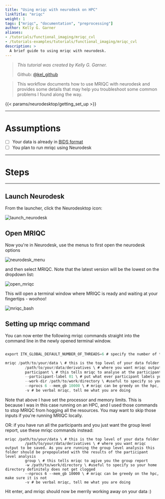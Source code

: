 ```yaml
---
title: "Using mriqc with neurodesk on HPC"
linkTitle: "mriqc"
weight: 1
tags: ["mriqc", "documentation", "preprocessing"]
author: Kelly G. Garner
aliases:
- /tutorials/functional_imaging/mriqc_cvl
- /tutorials-examples/tutorials/functional_imaging/mriqc_cvl
description: > 
  A brief guide to using mriqc with neurodesk.
---
```



> _This tutorial was created by Kelly G. Garner._ 
>
> Github: [@kel_github](https://github.com/kel-github)
>

> This workflow documents how to use MRIQC with neurodesk and provides some details that may help you troubleshoot some common problems I found along the way. 

<!-- Following line adds a link to getting set up with Neurodesk -->
{{< params/neurodesktop/getting_set_up >}}
<!-- -->

---

# Assumptions

- [ ] Your data is already in [BIDS format](https://bids.neuroimaging.io/)
- [ ] You plan to run mriqc using Neurodesk

---

# Steps

---

## Launch Neurodesk

From the launcher, click the Neurodesktop icon:

![launch_neurodesk](/tutorials/functional_imaging/mriqc/launch_neurodesk.png 'launch_neurodesk') <!-- ![filename without extension](/subfolder_name/filename.png '[filename without extension')  -->

## Open MRIQC

Now you're in Neurodesk, use the menus to first open the neurodesk options

![neurodesk_menu](/tutorials/functional_imaging/mriqc/neurodesk_menu.png 'neurodesk_menu') <!-- ![filename without extension](/subfolder_name/filename.png '[filename without extension')  -->

and then select MRIQC. Note that the latest version will be the lowest on the dropdown list:

![open_mriqc](/tutorials/functional_imaging/mriqc/open_mriqc.png 'open_mriqc') <!-- ![filename without extension](/subfolder_name/filename.png '[filename without extension')  -->

This will open a terminal window where MRIQC is ready and waiting at your fingertips - woohoo!

![mriqc_bash](/tutorials/functional_imaging/mriqc/mriqc_bash.png 'mriqc_bash') <!-- ![filename without extension](/subfolder_name/filename.png '[filename without extension')  -->

## Setting up mriqc command

You can now enter the following mriqc commands straight into the command line in the newly opened terminal window. 

```go

export ITK_GLOBAL_DEFAULT_NUMBER_OF_THREADS=6 # specify the number of threads you want to use

mriqc /path/to/your/data \ # this is the top level of your data folder
         /path/to/your/data/derivatives \ # where you want mriqc output to be saved
         participant \ # this tells mriqc to analyse at the participant level
         --participant-label 01 \ # put what ever participant labels you want to analyse
         --work-dir /path/to/work/directory \ #useful to specify so your home directory definitely does not get clogged
         --nprocs 6 --mem_gb 10000 \ # mriqc can be greedy on the hpc, make sure it is not
         -v # be verbal mriqc, tell me what you are doing
```

Note that above I have set the processor and memory limits. This is because I was in this case running on an HPC, and I used those commands to stop MRIQC from hogging all the resources. You may want to skip those inputs if you're running MRIQC locally.  


OR: if you have run all the participants and you just want the group level report, use these mriqc commands instead:

```
mriqc /path/to/your/data \ # this is the top level of your data folder
         /path/to/your/data/derivatives \ # where you want mriqc output to be saved. As you are running the group level analysis this folder should be prepopulated with the results of the participant level analysis
         group \ # this tells mriqc to agive you the group report
         -w /path/to/work/directory \ #useful to specify so your home directory definitely does not get clogged
         --nprocs 6 --mem_gb 10000 \ # mriqc can be greedy on the hpc, make sure it is not
         -v # be verbal mriqc, tell me what you are doing
```


Hit enter, and mriqc should now be merrily working away on your data :)
